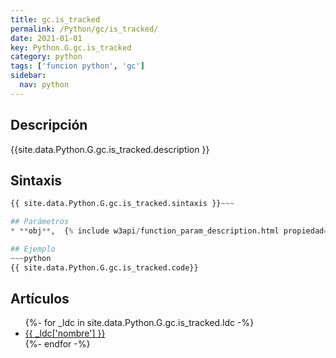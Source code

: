```yaml
---
title: gc.is_tracked
permalink: /Python/gc/is_tracked/
date: 2021-01-01
key: Python.G.gc.is_tracked
category: python
tags: ['funcion python', 'gc']
sidebar: 
  nav: python
---
```


## Descripción
{{site.data.Python.G.gc.is_tracked.description }}

## Sintaxis
~~~python
{{ site.data.Python.G.gc.is_tracked.sintaxis }}~~~

## Parámetros
* **obj**,  {% include w3api/function_param_description.html propiedad=site.data.Python.G.gc.is_tracked valor="obj" %}

## Ejemplo
~~~python
{{ site.data.Python.G.gc.is_tracked.code}}
~~~

## Artículos
<ul>
{%- for _ldc in site.data.Python.G.gc.is_tracked.ldc -%}
   <li>
       <a href="{{_ldc['url'] }}">{{ _ldc['nombre'] }}</a>
   </li>
{%- endfor -%}
</ul>
